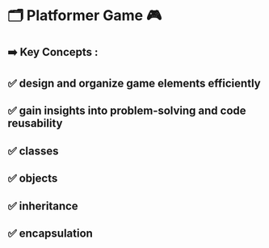 # 🗂️ Platformer Game 🎮
## ➡️ Key Concepts : 
## ✅ design and organize game elements efficiently
## ✅   gain insights into problem-solving and code reusability
## ✅ classes
## ✅ objects
## ✅ inheritance
## ✅ encapsulation
